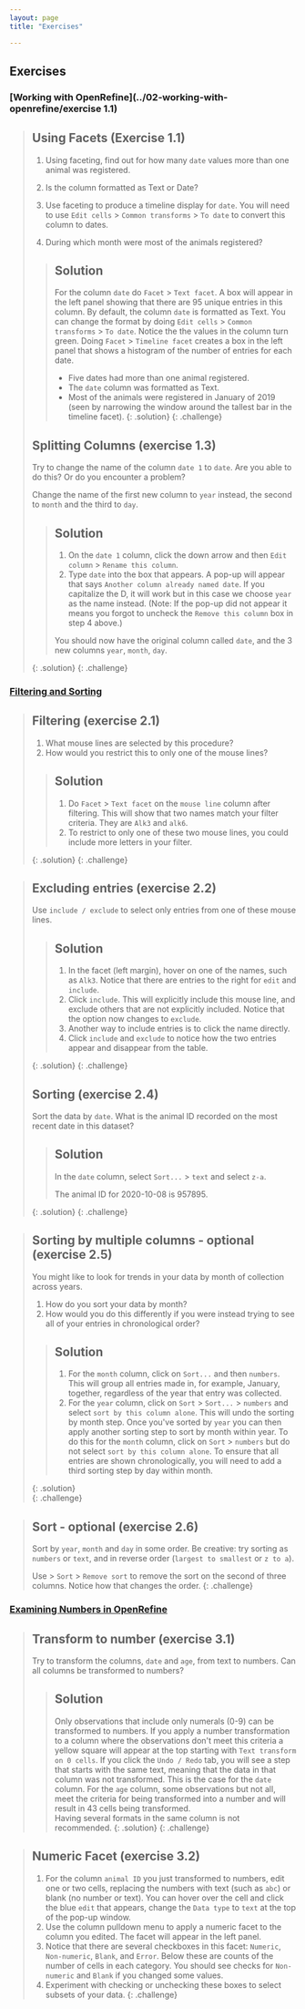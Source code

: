 ```yaml
---
layout: page
title: "Exercises"

---
```


## Exercises

### [Working with OpenRefine](../02-working-with-openrefine/exercise 1.1)


> ## Using Facets (Exercise 1.1)
>
> 1. Using faceting, find out for how many `date` values more than one animal was registered.
>
> 2. Is the column formatted as Text or Date?
>
> 3. Use faceting to produce a timeline display for `date`. You will need to use `Edit cells` > `Common transforms` > `To date` to convert this column to dates.
>
> 4. During which month were most of the animals registered?
>
> > ## Solution
> >
> > For the column `date` do `Facet` > `Text facet`. A box will appear in the left panel showing that there are 95 unique entries in
> > this column.
> > By default, the column `date` is formatted as Text. You can change the format by doing `Edit cells` > `Common transforms` >
> > `To date`.  Notice the the values in the column turn green. Doing `Facet` > `Timeline facet` creates a box in the left panel that shows a histogram of the number of entries for each date.
> >
> > - Five dates had more than one animal registered.
> > - The `date` column was formatted as Text.
> > - Most of the animals were registered in January of 2019 (seen by narrowing the window around the tallest bar in the timeline facet).
> {: .solution}
{: .challenge}
>
>
>
> ## Splitting Columns (exercise 1.3)
>
> Try to change the name of the column `date 1` to `date`. Are you able to do this? Or do you encounter a problem?
>
> Change the name of the first new column to `year` instead, the second to `month` and the third to `day`.
>
> > ## Solution
> >
> > 1. On the `date 1` column, click the down arrow and then `Edit column` > `Rename this column`.
> > 2. Type `date` into the box that appears. A pop-up will appear that says `Another column already named date`. If you capitalize the D, it will work but in this case we choose `year` as the name instead.
(Note: If the pop-up did not appear it means you forgot to uncheck the `Remove this column` box in step 4 above.)
> >
> > You should now have the original column called `date`, and the 3 new columns `year`, `month`, `day`.  
> >
> {: .solution}
{: .challenge}

### [Filtering and Sorting](../03-filter-sort/)

> ## Filtering (exercise 2.1)
>
> 1. What mouse lines are selected by this procedure?  
> 2. How would you restrict this to only one of the mouse lines?  
>
> > ## Solution
> > 1. Do `Facet` > `Text facet` on the `mouse line` column after filtering. This will show that
> > two names match your filter criteria. They are `Alk3` and `alk6`.   
> > 2. To restrict to only one of these two mouse lines, you could include more letters in your filter.
> >
> {: .solution}
{: .challenge}


> ## Excluding entries (exercise 2.2)
>
> Use `include / exclude` to select only entries from one of these mouse lines.
>
> > ## Solution
> >
> > 1. In the facet (left margin), hover on one of the names, such as `Alk3`. Notice that there are entries to the right for `edit` and `include`.
> > 2. Click `include`. This will explicitly include this mouse line, and exclude others that are not explicitly included. Notice that the
> option now changes to `exclude`.
> > 3. Another way to include entries is to click the name directly.
> > 4. Click `include` and `exclude` to notice how the two entries appear and disappear
> >  from the table.
> >
> {: .solution}
{: .challenge}
>
>
> ## Sorting (exercise 2.4)
>
> Sort the data by `date`. What is the animal ID recorded on the most recent date in this dataset?
>
> > ## Solution
> > In the `date` column, select `Sort...` > `text` and select `z-a`.
> >
> > The animal ID for 2020-10-08 is 957895.
> >
> {: .solution}
{: .challenge}


> ## Sorting by multiple columns - optional (exercise 2.5)
>
> You might like to look for trends in your data by month of collection across years.     
> 1. How do you sort your data by month?   
> 2. How would you do this differently if you were instead trying to see all of your entries in chronological order?  
>
> > ## Solution
> >
> > 1. For the `month` column, click on `Sort...` and then `numbers`. This will group all entries made in, for example, January,
> > together, regardless of the year that entry was collected.  
> > 2. For the `year` column, click on `Sort` > `Sort...` > `numbers` and select `sort by this column alone`. This will undo the
> > sorting by month step. Once you've sorted by `year` you can then apply another sorting step to sort by month within year. To do this
> > for the `month` column, click on `Sort` > `numbers` but do not select `sort by this column alone`. To ensure that all entries are shown
> > chronologically, you will need to add a third sorting step by day within month.
> >
> {: .solution}  
{: .challenge}


> ## Sort - optional (exercise 2.6)
>
> Sort by `year`, `month` and `day` in some order. Be creative: try sorting as `numbers` or `text`, and in reverse order (`largest to smallest` or `z to a`).
>
> Use > `Sort` > `Remove sort` to remove the sort on the second of three columns. Notice how that changes the order.
{: .challenge}

### [Examining Numbers in OpenRefine](../04-numbers/)
> ## Transform to number (exercise 3.1)
>
> Try to transform the columns, `date` and `age`, from text to numbers. Can all columns be transformed to numbers?
>
> > ## Solution
> >
> > Only observations that include only numerals (0-9) can be transformed to numbers. If you apply a number transformation to
> > a column where the observations don't meet this criteria a yellow square will appear at the top starting with `Text transform on 0 cells`. If you click the `Undo / Redo` tab, you will see a step that starts with the same text, meaning
> > that the data in that column was not transformed. This is the case for the `date` column.
For the `age` column, some observations but not all, meet the criteria for being transformed into a number and will result in 43 cells being transformed.   
> Having several formats in the same column is not recommended.
> {: .solution}
{: .challenge}


> ## Numeric Facet (exercise 3.2)
> 1. For the column `animal ID` you just transformed to numbers, edit one or two cells, replacing the numbers with text (such as `abc`) or blank (no number or text). You can hover over the cell and click the blue `edit` that appears, change the `Data type` to `text` at the top of the pop-up window.
> 2. Use the column pulldown menu to apply a numeric facet to the column you edited. The facet will appear in the left panel.
> 3. Notice that there are several checkboxes in this facet: `Numeric`, `Non-numeric`, `Blank`, and `Error`. Below these are counts of the number of cells in each category. You should see checks for `Non-numeric` and `Blank` if you changed some values.
> 4. Experiment with checking or unchecking these boxes to select subsets of your data.
{: .challenge}
